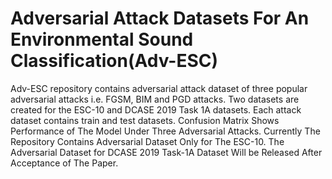 # Adversarial Attack Datasets For An Environmental Sound Classification(Adv-ESC)
Adv-ESC repository contains adversarial attack dataset of three popular adversarial attacks i.e. FGSM, BIM and PGD attacks. 
Two datasets are created for the ESC-10 and DCASE 2019 Task 1A datasets. 
Each attack dataset contains train and test datasets.
Confusion Matrix Shows Performance of The Model Under Three Adversarial Attacks. 
Currently The Repository Contains Adversarial Dataset Only for The ESC-10. The Adversarial Dataset for DCASE 2019 Task-1A Dataset Will be Released After Acceptance of The Paper. 

